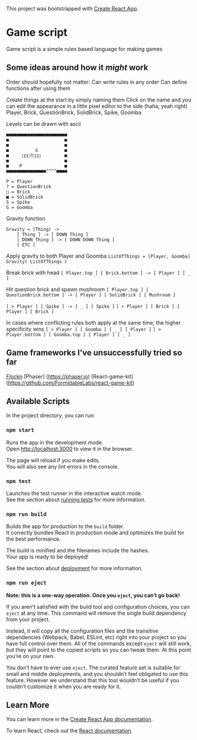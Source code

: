 This project was bootstrapped with [Create React App](https://github.com/facebook/create-react-app).

# Game script #

Game script is a simple rules based language for making games


## Some ideas around how it *might* work ##

Order should hopefully not matter:
Can write rules in any order
Can define functions after using them

Create things at the start by simply naming them
Click on the name and you can edit the appearance
in a little pixel editor to the side (haha, yeah right)
Player, Brick, QuestionBrick, SolidBrick, Spike, Goomba

Levels can be drawn with ascii
```
■■■■■■■■■■■■■■■■■■■■■■■
■                     ■
■                     ■
■          G          ■
■     □□□?□□□         ■
■                     ■
■    P                ■
■■■■■■■■■■■■■■■^^^^■■■■

P = Player
? = QuestionBrick
□ = Brick
■ = SolidBrick
S = Spike
G = Goomba
```


Gravity function
```
Gravity = (Thing) ->
    [ Thing ] -> [ DOWN Thing ]
    [ DOWN Thing ] -> [ DOWN DOWN Thing ]
    [ ETC ]
```

Apply gravity to both Player and Goomba
```ListOfThings = [Player, Goomba]```
```Gravity( ListOfThings )```

Break brick with head
```[ Player.top ] [ Brick.bottom ] -> [ Player ] [ _ ]```

Hit question brick and spawn mushroom
```[ Player.top ] [ QuestionBrick.bottom ] -> [ Player ] [ SolidBrick ] [ Mushroom ]```

```[ > Player ] [ Spike ] -> [ _ ] [ Spike ]```
```[ > Player ] [ Brick ] [ Player ] [ Brick ]```

In cases where conflicting rules both apply at
the same time, the higher specificity wins
```[ > Player ] [ Goomba ] [ _ ] [ Player ]```
```[ > Player.bottom ] [ Goomba.top ] [ Player ] [ _ ]```

## Game frameworks I've unsuccessfully tried so far ##
[Flockn](https://github.com/flockn/flockn)
[Phaser] (https://phaser.io)
[React-game-kit] (https://github.com/FormidableLabs/react-game-kit)

## Available Scripts

In the project directory, you can run:

### `npm start`

Runs the app in the development mode.<br>
Open [http://localhost:3000](http://localhost:3000) to view it in the browser.

The page will reload if you make edits.<br>
You will also see any lint errors in the console.

### `npm test`

Launches the test runner in the interactive watch mode.<br>
See the section about [running tests](https://facebook.github.io/create-react-app/docs/running-tests) for more information.

### `npm run build`

Builds the app for production to the `build` folder.<br>
It correctly bundles React in production mode and optimizes the build for the best performance.

The build is minified and the filenames include the hashes.<br>
Your app is ready to be deployed!

See the section about [deployment](https://facebook.github.io/create-react-app/docs/deployment) for more information.

### `npm run eject`

**Note: this is a one-way operation. Once you `eject`, you can’t go back!**

If you aren’t satisfied with the build tool and configuration choices, you can `eject` at any time. This command will remove the single build dependency from your project.

Instead, it will copy all the configuration files and the transitive dependencies (Webpack, Babel, ESLint, etc) right into your project so you have full control over them. All of the commands except `eject` will still work, but they will point to the copied scripts so you can tweak them. At this point you’re on your own.

You don’t have to ever use `eject`. The curated feature set is suitable for small and middle deployments, and you shouldn’t feel obligated to use this feature. However we understand that this tool wouldn’t be useful if you couldn’t customize it when you are ready for it.

## Learn More

You can learn more in the [Create React App documentation](https://facebook.github.io/create-react-app/docs/getting-started).

To learn React, check out the [React documentation](https://reactjs.org/).
